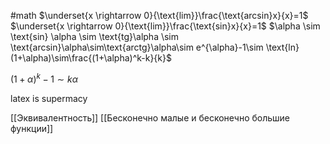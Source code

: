 
#math 
$\underset{x \rightarrow 0}{\text{lim}}\frac{\text{arcsin}x}{x}=1$
$\underset{x \rightarrow 0}{\text{lim}}\frac{\text{sin}x}{x}=1$
$\alpha \sim \text{sin} \alpha \sim \text{tg}\alpha \sim \text{arcsin}\alpha\sim\text{arctg}\alpha\sim e^{\alpha}-1\sim \text{ln}(1+\alpha)\sim\frac{(1+\alpha)^k-k}{k}$

$(1+\alpha)^k - 1 \sim k\alpha$

latex is supermacy

[[Эквивалентность]]
[[Бесконечно малые и бесконечно большие функции]]